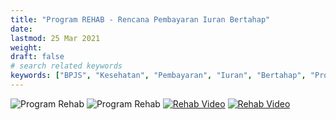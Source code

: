 ```yaml
---
title: "Program REHAB - Rencana Pembayaran Iuran Bertahap"
date: 
lastmod: 25 Mar 2021
weight: 
draft: false
# search related keywords
keywords: ["BPJS", "Kesehatan", "Pembayaran", "Iuran", "Bertahap", "Program", "REHAB"]
---
```


![Program Rehab](https://assets.promediateknologi.com/crop/0x0:0x0/x/photo/2022/01/19/516674998.jpeg)
![Program Rehab](https://www.hariansib.com/photo/berita/dir042022/_7577_800-KK-Ikuti-Program-Rehab-BPJS-Kesehatan-Medan.jpg)
[![Rehab Video](https://img.youtube.com/vi/YyJtZVdDJkA/0.jpg)](https://www.youtube.com/watch?v=YyJtZVdDJkA)
[![Rehab Video]()](https://www.instagram.com/tv/Ce97eUThV_f/?igshid=YmMyMTA2M2Y=)

